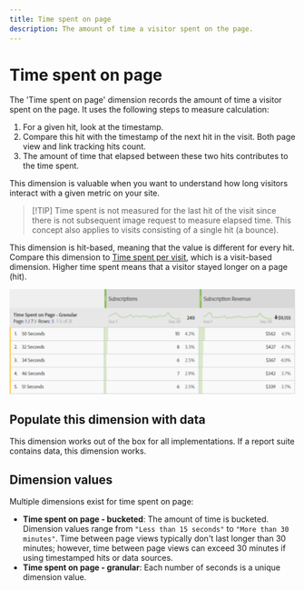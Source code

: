 ```yaml
---
title: Time spent on page
description: The amount of time a visitor spent on the page.
---
```


# Time spent on page

The 'Time spent on page' dimension records the amount of time a visitor spent on the page. It uses the following steps to measure calculation:

1. For a given hit, look at the timestamp.
2. Compare this hit with the timestamp of the next hit in the visit. Both page view and link tracking hits count.
3. The amount of time that elapsed between these two hits contributes to the time spent.

This dimension is valuable when you want to understand how long visitors interact with a given metric on your site.

>[!TIP] Time spent is not measured for the last hit of the visit since there is not subsequent image request to measure elapsed time. This concept also applies to visits consisting of a single hit (a bounce).

This dimension is hit-based, meaning that the value is different for every hit. Compare this dimension to [Time spent per visit](time-spent-per-visit.md), which is a visit-based dimension. Higher time spent means that a visitor stayed longer on a page (hit).

![Time spent on page](assets/time-spent2.png)

## Populate this dimension with data

This dimension works out of the box for all implementations. If a report suite contains data, this dimension works.

## Dimension values

Multiple dimensions exist for time spent on page:

* **Time spent on page - bucketed**: The amount of time is bucketed. Dimension values range from `"Less than 15 seconds"` to `"More than 30 minutes"`. Time between page views typically don't last longer than 30 minutes; however, time between page views can exceed 30 minutes if using timestamped hits or data sources.
* **Time spent on page - granular**: Each number of seconds is a unique dimension value.
